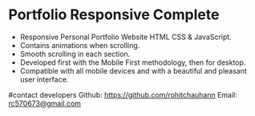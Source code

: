 # Portfolio Responsive Complete

- Responsive Personal Portfolio Website HTML CSS & JavaScript.
- Contains animations when scrolling.
- Smooth scrolling in each section.
- Developed first with the Mobile First methodology, then for desktop.
- Compatible with all mobile devices and with a beautiful and pleasant user interface.

#contact developers
Github: https://github.com/rohitchauhann
Email: rc570673@gmail.com



